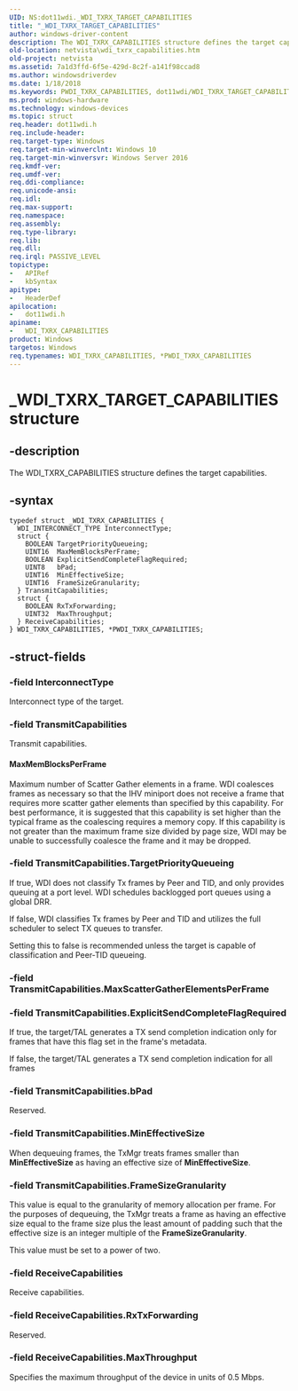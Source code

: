```yaml
---
UID: NS:dot11wdi._WDI_TXRX_TARGET_CAPABILITIES
title: "_WDI_TXRX_TARGET_CAPABILITIES"
author: windows-driver-content
description: The WDI_TXRX_CAPABILITIES structure defines the target capabilities.
old-location: netvista\wdi_txrx_capabilities.htm
old-project: netvista
ms.assetid: 7a1d3ffd-6f5e-429d-8c2f-a141f98ccad8
ms.author: windowsdriverdev
ms.date: 1/18/2018
ms.keywords: PWDI_TXRX_CAPABILITIES, dot11wdi/WDI_TXRX_TARGET_CAPABILITIES, WDI_TXRX_CAPABILITIES structure [Network Drivers Starting with Windows Vista], netvista.wifi_txrx_target_capabilities, *PWDI_TXRX_CAPABILITIES, netvista.wdi_txrx_target_capabilities, dot11wdi/PWDI_TXRX_CAPABILITIES, WDI_TXRX_CAPABILITIES, PWDI_TXRX_CAPABILITIES structure pointer [Network Drivers Starting with Windows Vista], netvista.wdi_txrx_capabilities, _WDI_TXRX_TARGET_CAPABILITIES
ms.prod: windows-hardware
ms.technology: windows-devices
ms.topic: struct
req.header: dot11wdi.h
req.include-header: 
req.target-type: Windows
req.target-min-winverclnt: Windows 10
req.target-min-winversvr: Windows Server 2016
req.kmdf-ver: 
req.umdf-ver: 
req.ddi-compliance: 
req.unicode-ansi: 
req.idl: 
req.max-support: 
req.namespace: 
req.assembly: 
req.type-library: 
req.lib: 
req.dll: 
req.irql: PASSIVE_LEVEL
topictype:
-	APIRef
-	kbSyntax
apitype:
-	HeaderDef
apilocation:
-	dot11wdi.h
apiname:
-	WDI_TXRX_CAPABILITIES
product: Windows
targetos: Windows
req.typenames: WDI_TXRX_CAPABILITIES, *PWDI_TXRX_CAPABILITIES
---
```


# _WDI_TXRX_TARGET_CAPABILITIES structure


## -description


The 
   WDI_TXRX_CAPABILITIES structure defines the target capabilities.


## -syntax


````
typedef struct _WDI_TXRX_CAPABILITIES {
  WDI_INTERCONNECT_TYPE InterconnectType;
  struct {
    BOOLEAN TargetPriorityQueueing;
    UINT16  MaxMemBlocksPerFrame;
    BOOLEAN ExplicitSendCompleteFlagRequired;
    UINT8   bPad;
    UINT16  MinEffectiveSize;
    UINT16  FrameSizeGranularity;
  } TransmitCapabilities;
  struct {
    BOOLEAN RxTxForwarding;
    UINT32  MaxThroughput;
  } ReceiveCapabilities;
} WDI_TXRX_CAPABILITIES, *PWDI_TXRX_CAPABILITIES;
````


## -struct-fields




### -field InterconnectType

Interconnect type of the target.


### -field TransmitCapabilities

Transmit capabilities.



#### MaxMemBlocksPerFrame

Maximum number of Scatter Gather elements in a frame.  WDI coalesces frames as necessary so that the IHV miniport does not receive a frame that requires more scatter gather elements than specified by this capability.  For best performance, it is suggested that this capability is set higher than the typical frame as the coalescing requires a memory copy.  If this capability is not greater than the maximum frame size divided by page size, WDI may be unable to successfully coalesce the frame and it may be dropped.


### -field TransmitCapabilities.TargetPriorityQueueing

If true, WDI does not classify Tx frames by Peer and TID, and only provides queuing at a port level.  WDI schedules backlogged port queues using a global DRR.

If false, WDI classifies Tx frames by Peer and TID and utilizes the full scheduler to select TX queues to transfer.

Setting this to false is recommended unless the target is capable of classification and Peer-TID queueing.


### -field TransmitCapabilities.MaxScatterGatherElementsPerFrame

 


### -field TransmitCapabilities.ExplicitSendCompleteFlagRequired

If true, the target/TAL generates a TX send completion indication only for frames that have this flag set in the frame's metadata.

If false, the target/TAL generates a TX send completion indication for all frames


### -field TransmitCapabilities.bPad

Reserved.


### -field TransmitCapabilities.MinEffectiveSize

When dequeuing frames, the TxMgr treats frames smaller than <b>MinEffectiveSize</b> as having an effective size of <b>MinEffectiveSize</b>.


### -field TransmitCapabilities.FrameSizeGranularity

This value is equal to the granularity of memory allocation per frame.  For the purposes of dequeuing, the TxMgr treats a frame as having an effective size equal to the frame size plus the least amount of padding such that the effective size is an integer multiple of the <b>FrameSizeGranularity</b>.

This value must be set to a power of two.


### -field ReceiveCapabilities

Receive capabilities.


### -field ReceiveCapabilities.RxTxForwarding

Reserved.


### -field ReceiveCapabilities.MaxThroughput

Specifies the maximum throughput of the device in units of 0.5 Mbps.

